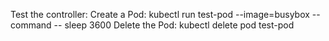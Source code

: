 Test the controller:
Create a Pod: kubectl run test-pod --image=busybox --command -- sleep 3600
Delete the Pod: kubectl delete pod test-pod
